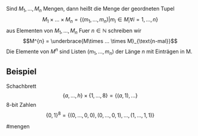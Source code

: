 Sind $M_1, ..., M_n$ Mengen, dann heißt die Menge der geordneten Tupel
$$M_1 \times ... \times M_n =  \{(m_1, ..., m_n)|m_i \in M_i \forall i =1,..., n\}$$
aus Elementen von $M_{1}, ..., M_n$ Fuer $n\in\mathbb N$ schreiben wir
$$M^{n} = \underbrace{M\times ... \times M}_{\text{n-mal}}$$
Die Elemente von $M^{n}$ sind  Listen $(m_{1},..., m_{n})$ der Länge $n$ mit Einträgen in M.


## Beispiel
Schachbrett
$$\{a,..., h\} \times\{1, ..., 8\} = \lbrace(a, 1), ...\rbrace$$
8-bit Zahlen
$$\{0,1\}^{8} = \lbrace (0, ..., 0, 0),(0, ..., 0, 1), ..., (1, ..., 1, 1)\rbrace$$

#mengen 